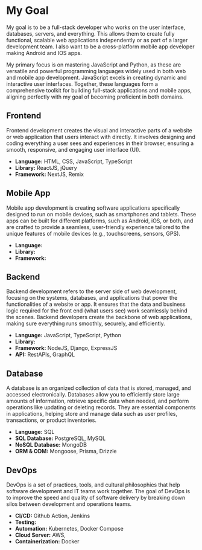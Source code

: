 # My Goal

My goal is to be a full-stack developer who works on the user interface, databases, servers, and everything. This allows them to create fully functional, scalable web applications independently or as part of a larger development team. I also want to be a cross-platform mobile app developer making Android and IOS apps.

My primary focus is on mastering JavaScript and Python, as these are versatile and powerful programming languages widely used in both web and mobile app development. JavaScript excels in creating dynamic and interactive user interfaces. Together, these languages form a comprehensive toolkit for building full-stack applications and mobile apps, aligning perfectly with my goal of becoming proficient in both domains.

## Frontend

Frontend development creates the visual and interactive parts of a website or web application that users interact with directly. It involves designing and coding everything a user sees and experiences in their browser, ensuring a smooth, responsive, and engaging user interface (UI).

- **Language:** HTML, CSS, JavaScript, TypeScript
- **Library:** ReactJS, jQuery
- **Framework:** NextJS, Remix

## Mobile App

Mobile app development is creating software applications specifically designed to run on mobile devices, such as smartphones and tablets. These apps can be built for different platforms, such as Android, iOS, or both, and are crafted to provide a seamless, user-friendly experience tailored to the unique features of mobile devices (e.g., touchscreens, sensors, GPS).

- **Language:**
- **Library:**
- **Framework:**

## Backend

Backend development refers to the server side of web development, focusing on the systems, databases, and applications that power the functionalities of a website or app. It ensures that the data and business logic required for the front end (what users see) work seamlessly behind the scenes. Backend developers create the backbone of web applications, making sure everything runs smoothly, securely, and efficiently.

- **Language:** JavaScript, TypeScript, Python
- **Library:**
- **Framework:** NodeJS, Django, ExpressJS
- **API:** RestAPIs, GraphQL

## Database

A database is an organized collection of data that is stored, managed, and accessed electronically. Databases allow you to efficiently store large amounts of information, retrieve specific data when needed, and perform operations like updating or deleting records. They are essential components in applications, helping store and manage data such as user profiles, transactions, or product inventories.

- **Language:** SQL
- **SQL Database:** PostgreSQL, MySQL
- **NoSQL Database:** MongoDB
- **ORM & ODM:** Mongoose, Prisma, Drizzle

## DevOps

DevOps is a set of practices, tools, and cultural philosophies that help software development and IT teams work together. The goal of DevOps is to improve the speed and quality of software delivery by breaking down silos between development and operations teams.

- **CI/CD:** Github Action, Jenkins
- **Testing:**
- **Automation:** Kubernetes, Docker Compose
- **Cloud Server:** AWS,
- **Containerization:** Docker